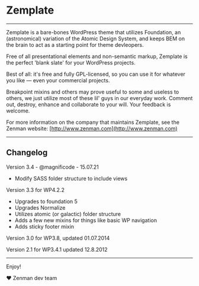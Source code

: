 # Zemplate

-----


Zemplate is a bare-bones WordPress theme that utilizes Foundation, an (astronomical) variation of the Atomic Design System, and keeps BEM on the brain to act as a starting point for theme devleopers.

Free of all presentational elements and non-semantic markup, Zemplate is the perfect 'blank slate' for your WordPress projects.

Best of all: it's free and fully GPL-licensed, so you can use it for whatever you like — even your commercial projects.

Breakpoint mixins and others may prove useful to some and useless to others, we just utilize most of these lil' guys in our everyday work. Comment out, destroy, enhance and collaborate to your will. Your feedback is welcome.

For more information on the company that maintains Zemplate, see the Zenman website: [http://www.zenman.com](http://www.zenman.com)

-----

## Changelog

Version 3.4 - @magnificode - 15.07.21
- Modify SASS folder structure to include views

Version 3.3 for WP4.2.2
- Upgrades to foundation 5
- Upgrades Normalize
- Utilizes atomic (or galactic) folder structure
- Adds a few new mixins for things like basic WP navigation
- Adds sticky footer mixin

Version 3.0 for WP3.8,      updated 01.07.2014

Version 2.1 for WP3.4.1     updated 12.8.2012

-----

Enjoy!

♥ Zenman dev team
